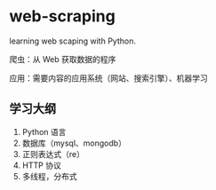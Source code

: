 # web-scraping

learning web scaping with Python.

爬虫：从 Web 获取数据的程序

应用：需要内容的应用系统（网站、搜索引擎）、机器学习

## 学习大纲

1. Python 语言
2. 数据库（mysql、mongodb）
3. 正则表达式（re）
4. HTTP 协议
5. 多线程，分布式

